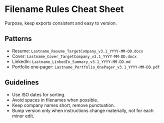 # Filename Rules Cheat Sheet

Purpose, keep exports consistent and easy to version.

## Patterns
- Resume: `Lastname_Resume_TargetCompany_v3.1_YYYY-MM-DD.docx`
- Cover: `Lastname_Cover_TargetCompany_v3.1_YYYY-MM-DD.docx`
- LinkedIn: `Lastname_LinkedIn_Summary_v3.1_YYYY-MM-DD.md`
- Portfolio one‑pager: `Lastname_Portfolio_OnePager_v3.1_YYYY-MM-DD.pdf`

## Guidelines
- Use ISO dates for sorting.
- Avoid spaces in filenames when possible.
- Keep company names short, remove punctuation.
- Bump version only when instructions change materially, not for each minor edit.
